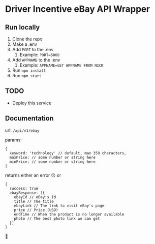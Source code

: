 # Driver Incentive eBay API Wrapper

## Run locally
1. Clone the repo
2. Make a .env
3. Add `PORT` to the .env 
   1. Example: `PORT=5000`
4. Add `APPNAME` to the .env
   1. Example: `APPNAME=GET APPNAME FROM NICK`
5. Run `npm install`
6. Run `npm start`

## TODO
* Deploy this service
  
## Documentation
url: `/api/v1/ebay`

params: 
```
{
  keyword: 'technology' // default, max 350 characters,
  maxPrice: // some number or string here
  minPrice: // some number or string here
}
```

returns either an error 😢
or
```
{
  success: true
  ebayResponse: [{
    ebayId // eBay's Id
    title // The title
    ebayLink // The link to visit eBay's page
    price // Price (USD)
    endTime // When the product is no longer available
    photo // The best photo link we can get
  }]
}
```
🎉
